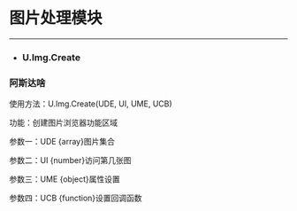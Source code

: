 # 图片处理模块

---

* ### U.Img.Create

###             阿斯达啥

使用方法：U.Img.Create\(UDE, UI, UME, UCB\)

功能：创建图片浏览器功能区域

参数一：UDE {array}图片集合

参数二：UI {number}访问第几张图

参数三：UME {object}属性设置

参数四：UCB {function}设置回调函数

